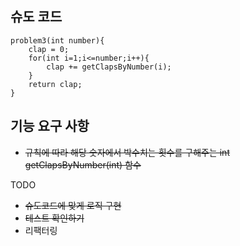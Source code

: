 ## 슈도 코드

```
problem3(int number){
    clap = 0;
    for(int i=1;i<=number;i++){
        clap += getClapsByNumber(i);
    }
    return clap;
}
```

## 기능 요구 사항
- ~~규칙에 따라 해당 숫자에서 박수치는 횟수를 구해주는 int getClapsByNumber(int) 함수~~

TODO
- ~~슈도코드에 맞게 로직 구현~~
- ~~테스트 확인하기~~
- 리팩터링